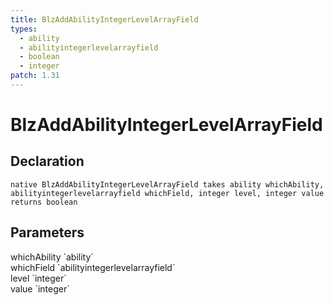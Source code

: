 ```yaml
---
title: BlzAddAbilityIntegerLevelArrayField
types:
  - ability
  - abilityintegerlevelarrayfield
  - boolean
  - integer
patch: 1.31
---
```


# BlzAddAbilityIntegerLevelArrayField

## Declaration

```
native BlzAddAbilityIntegerLevelArrayField takes ability whichAbility, abilityintegerlevelarrayfield whichField, integer level, integer value returns boolean
```

## Parameters
<dl>
  <dt>whichAbility `ability`</dt>
  <dd></dd>

  <dt>whichField `abilityintegerlevelarrayfield`</dt>
  <dd></dd>

  <dt>level `integer`</dt>
  <dd></dd>

  <dt>value `integer`</dt>
  <dd></dd>
</dl>